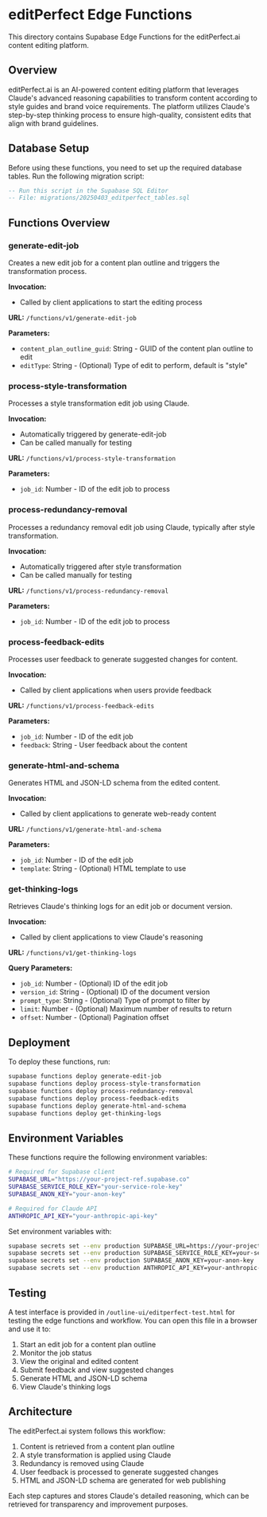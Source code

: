 # editPerfect Edge Functions

This directory contains Supabase Edge Functions for the editPerfect.ai content editing platform.

## Overview

editPerfect.ai is an AI-powered content editing platform that leverages Claude's advanced reasoning capabilities to transform content according to style guides and brand voice requirements. The platform utilizes Claude's step-by-step thinking process to ensure high-quality, consistent edits that align with brand guidelines.

## Database Setup

Before using these functions, you need to set up the required database tables. Run the following migration script:

```sql
-- Run this script in the Supabase SQL Editor
-- File: migrations/20250403_editperfect_tables.sql
```

## Functions Overview

### generate-edit-job

Creates a new edit job for a content plan outline and triggers the transformation process.

**Invocation:**
- Called by client applications to start the editing process

**URL:** `/functions/v1/generate-edit-job`

**Parameters:**
- `content_plan_outline_guid`: String - GUID of the content plan outline to edit
- `editType`: String - (Optional) Type of edit to perform, default is "style"

### process-style-transformation

Processes a style transformation edit job using Claude.

**Invocation:**
- Automatically triggered by generate-edit-job
- Can be called manually for testing

**URL:** `/functions/v1/process-style-transformation`

**Parameters:**
- `job_id`: Number - ID of the edit job to process

### process-redundancy-removal

Processes a redundancy removal edit job using Claude, typically after style transformation.

**Invocation:**
- Automatically triggered after style transformation
- Can be called manually for testing

**URL:** `/functions/v1/process-redundancy-removal`

**Parameters:**
- `job_id`: Number - ID of the edit job to process

### process-feedback-edits

Processes user feedback to generate suggested changes for content.

**Invocation:**
- Called by client applications when users provide feedback

**URL:** `/functions/v1/process-feedback-edits`

**Parameters:**
- `job_id`: Number - ID of the edit job
- `feedback`: String - User feedback about the content

### generate-html-and-schema

Generates HTML and JSON-LD schema from the edited content.

**Invocation:**
- Called by client applications to generate web-ready content

**URL:** `/functions/v1/generate-html-and-schema`

**Parameters:**
- `job_id`: Number - ID of the edit job
- `template`: String - (Optional) HTML template to use

### get-thinking-logs

Retrieves Claude's thinking logs for an edit job or document version.

**Invocation:**
- Called by client applications to view Claude's reasoning

**URL:** `/functions/v1/get-thinking-logs`

**Query Parameters:**
- `job_id`: Number - (Optional) ID of the edit job
- `version_id`: String - (Optional) ID of the document version
- `prompt_type`: String - (Optional) Type of prompt to filter by
- `limit`: Number - (Optional) Maximum number of results to return
- `offset`: Number - (Optional) Pagination offset

## Deployment

To deploy these functions, run:

```bash
supabase functions deploy generate-edit-job
supabase functions deploy process-style-transformation
supabase functions deploy process-redundancy-removal
supabase functions deploy process-feedback-edits
supabase functions deploy generate-html-and-schema
supabase functions deploy get-thinking-logs
```

## Environment Variables

These functions require the following environment variables:

```bash
# Required for Supabase client
SUPABASE_URL="https://your-project-ref.supabase.co"
SUPABASE_SERVICE_ROLE_KEY="your-service-role-key"
SUPABASE_ANON_KEY="your-anon-key"

# Required for Claude API
ANTHROPIC_API_KEY="your-anthropic-api-key"
```

Set environment variables with:

```bash
supabase secrets set --env production SUPABASE_URL=https://your-project-ref.supabase.co
supabase secrets set --env production SUPABASE_SERVICE_ROLE_KEY=your-service-role-key
supabase secrets set --env production SUPABASE_ANON_KEY=your-anon-key
supabase secrets set --env production ANTHROPIC_API_KEY=your-anthropic-api-key
```

## Testing

A test interface is provided in `/outline-ui/editperfect-test.html` for testing the edge functions and workflow. You can open this file in a browser and use it to:

1. Start an edit job for a content plan outline
2. Monitor the job status
3. View the original and edited content
4. Submit feedback and view suggested changes
5. Generate HTML and JSON-LD schema
6. View Claude's thinking logs

## Architecture

The editPerfect.ai system follows this workflow:

1. Content is retrieved from a content plan outline
2. A style transformation is applied using Claude
3. Redundancy is removed using Claude
4. User feedback is processed to generate suggested changes
5. HTML and JSON-LD schema are generated for web publishing

Each step captures and stores Claude's detailed reasoning, which can be retrieved for transparency and improvement purposes.